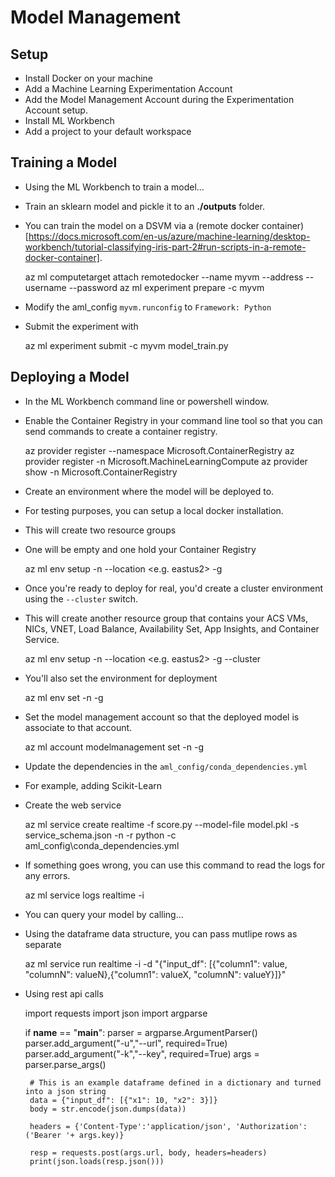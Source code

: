 # Model Management

## Setup

* Install Docker on your machine
* Add a Machine Learning Experimentation Account
* Add the Model Management Account during the Experimentation Account setup.
* Install ML Workbench
* Add a project to your default workspace

## Training a Model

* Using the ML Workbench to train a model...
* Train an sklearn model and pickle it to an **./outputs** folder.
 * You can train the model on a DSVM via a (remote docker container)[https://docs.microsoft.com/en-us/azure/machine-learning/desktop-workbench/tutorial-classifying-iris-part-2#run-scripts-in-a-remote-docker-container].


    az ml computetarget attach remotedocker --name myvm --address <your-IP> --username <your-username> --password <your-password>
    az ml experiment prepare -c myvm

 * Modify the aml_config `myvm.runconfig` to `Framework: Python`
 * Submit the experiment with

    az ml experiment submit -c myvm model_train.py

## Deploying a Model

* In the ML Workbench command line or powershell window.
* Enable the Container Registry in your command line tool so that you can send commands to create a container registry.

    az provider register --namespace Microsoft.ContainerRegistry 
    az provider register -n Microsoft.MachineLearningCompute
    az provider show -n Microsoft.ContainerRegistry 

* Create an environment where the model will be deployed to.
 * For testing purposes, you can setup a local docker installation.
 * This will create two resource groups
 * One will be empty and one hold your Container Registry

    az ml env setup -n <new deployment environment name> --location <e.g. eastus2> -g <resource group name>

 * Once you're ready to deploy for real, you'd create a cluster environment using the `--cluster` switch.
  * This will create another resource group that contains your ACS VMs, NICs, VNET, Load Balance, Availability Set, App Insights, and Container Service.

    az ml env setup -n <new deployment environment name> --location <e.g. eastus2>  -g <resource group name> --cluster

* You'll also set the environment for deployment

    az ml env set -n <deployment environment name> -g <existing resource group name>

* Set the model management account so that the deployed model is associate to that account.

    az ml account modelmanagement set -n <youracctname> -g <yourresourcegroupname>

* Update the dependencies in the `aml_config/conda_dependencies.yml`
 * For example, adding Scikit-Learn

* Create the web service

    az ml service create realtime -f score.py --model-file model.pkl -s service_schema.json -n <model name> -r python -c aml_config\conda_dependencies.yml

* If something goes wrong, you can use this command to read the logs for any errors.

    az ml service logs realtime -i <model name>

* You can query your model by calling...
 * Using the dataframe data structure, you can pass mutlipe rows as separate 

    az ml service run realtime -i <model name> -d "{\"input_df\": [{\"column1\": value, \"columnN\": valueN},{\"column1\": valueX, \"columnN\": valueY}]}"

 * Using rest api calls

    import requests
    import json
    import argparse

    if __name__ == "__main__":
        parser = argparse.ArgumentParser()
        parser.add_argument("-u","--url", required=True)
        parser.add_argument("-k","--key", required=True)
        args = parser.parse_args()

        # This is an example dataframe defined in a dictionary and turned into a json string
        data = {"input_df": [{"x1": 10, "x2": 3}]}
        body = str.encode(json.dumps(data))

        headers = {'Content-Type':'application/json', 'Authorization':('Bearer '+ args.key)}

        resp = requests.post(args.url, body, headers=headers)
        print(json.loads(resp.json()))
